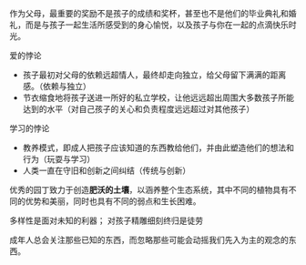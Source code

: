 

作为父母，最重要的奖励不是孩子的成绩和奖杯，甚至也不是他们的毕业典礼和婚礼，而是与孩子一起生活所感受到的身心愉悦，以及孩子与你在一起的点滴快乐时光。

爱的悖论
- 孩子最初对父母的依赖远超情人，最终却走向独立，给父母留下满满的距离感。（依赖与独立）
- 节衣缩食地将孩子送进一所好的私立学校，让他远远超出周围大多数孩子所能达到的水平（对自己孩子的关心和负责程度远远超过对其他孩子）

学习的悖论
- 教养模式，即成人把孩子应该知道的东西教给他们，并由此塑造他们的想法和行为（玩耍与学习）
- 人类一直在守旧和创新之间纠结（传统与创新）


优秀的园丁致力于创造**肥沃的土壤**，以涵养整个生态系统，其中不同的植物具有不同的优势和美丽，同时也具有不同的弱点和生长困难。


多样性是面对未知的利器；
对孩子精雕细刻终归是徒劳

成年人总会关注那些已知的东西，而忽略那些可能会动摇我们先入为主的观念的东西。 






